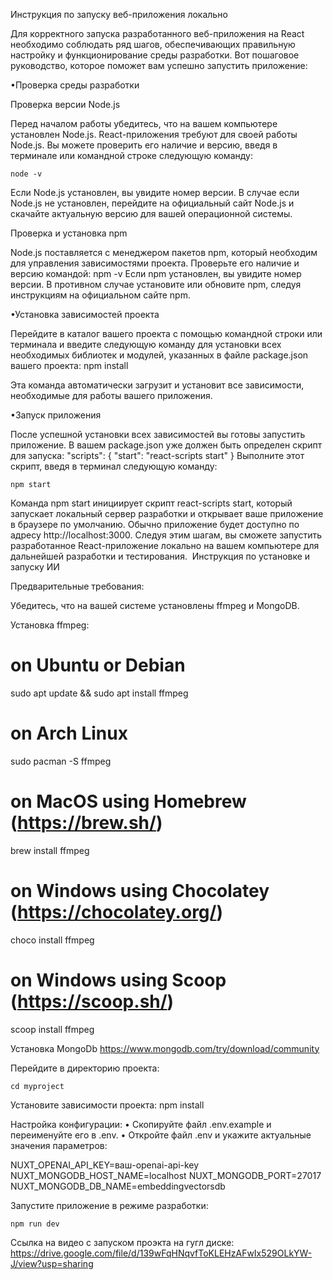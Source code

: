Инструкция по запуску веб-приложения локально


Для корректного запуска разработанного веб-приложения на React необходимо соблюдать ряд шагов, обеспечивающих правильную настройку и функционирование среды разработки. Вот пошаговое руководство, которое поможет вам успешно запустить приложение:

•Проверка среды разработки

Проверка версии Node.js

Перед началом работы убедитесь, что на вашем компьютере установлен Node.js. React-приложения требуют для своей работы Node.js. Вы можете проверить его наличие и версию, введя в терминале или командной строке следующую команду:

	node -v

Если Node.js установлен, вы увидите номер версии. В случае если Node.js не установлен, перейдите на официальный сайт Node.js и скачайте актуальную версию для вашей операционной системы.

Проверка и установка npm

Node.js поставляется с менеджером пакетов npm, который необходим для управления зависимостями проекта. Проверьте его наличие и версию командой:
	npm -v
Если npm установлен, вы увидите номер версии. В противном случае установите или обновите npm, следуя инструкциям на официальном сайте npm.

•Установка зависимостей проекта

Перейдите в каталог вашего проекта с помощью командной строки или терминала и введите следующую команду для установки всех необходимых библиотек и модулей, указанных в файле package.json вашего проекта:
	npm install

Эта команда автоматически загрузит и установит все зависимости, необходимые для работы вашего приложения.

•Запуск приложения

После успешной установки всех зависимостей вы готовы запустить приложение. В вашем package.json уже должен быть определен скрипт для запуска:
"scripts": {
"start": "react-scripts start"
}
Выполните этот скрипт, введя в терминал следующую команду:

	npm start

Команда npm start инициирует скрипт react-scripts start, который запускает локальный сервер разработки и открывает ваше приложение в браузере по умолчанию. Обычно приложение будет доступно по адресу http://localhost:3000.
Следуя этим шагам, вы сможете запустить разработанное React-приложение локально на вашем компьютере для дальнейшей разработки и тестирования.
 Инструкция по установке и запуску ИИ

Предварительные требования:

Убедитесь, что на вашей системе установлены ffmpeg и MongoDB.

Установка ffmpeg:
# on Ubuntu or Debian
sudo apt update && sudo apt install ffmpeg

# on Arch Linux
sudo pacman -S ffmpeg

# on MacOS using Homebrew (https://brew.sh/)
brew install ffmpeg

# on Windows using Chocolatey (https://chocolatey.org/)
choco install ffmpeg

# on Windows using Scoop (https://scoop.sh/)
scoop install ffmpeg

Установка MongoDb
https://www.mongodb.com/try/download/community

Перейдите в директорию проекта:

	cd myproject

Установите зависимости проекта:
	npm install

Настройка конфигурации:
	•	Скопируйте файл .env.example и переименуйте его в .env.
	•	Откройте файл .env и укажите актуальные значения параметров:

NUXT_OPENAI_API_KEY=ваш-openai-api-key
NUXT_MONGODB_HOST_NAME=localhost
NUXT_MONGODB_PORT=27017
NUXT_MONGODB_DB_NAME=embeddingvectorsdb

Запустите приложение в режиме разработки:

	npm run dev

Ссылка на видео с запуском проэкта на гугл диске:
	https://drive.google.com/file/d/139wFqHNqvfToKLEHzAFwIx529OLkYW-J/view?usp=sharing
